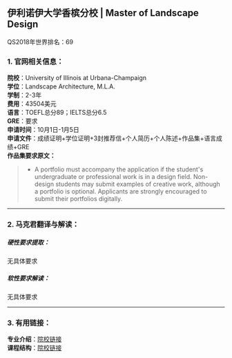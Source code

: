 ## 伊利诺伊大学香槟分校 | Master of Landscape Design

QS2018年世界排名：69  

### 1. 官网相关信息：

**院校**：University of Illinois at Urbana-Champaign      
**学位**：Landscape Architecture, M.L.A.   
**学制**：2-3年  
**费用**：43504美元   
**语言**：TOEFL总分89；IELTS总分6.5  
**GRE**：要求  
**申请时间**：10月1日-1月5日   
**申请文件**：成绩证明+学位证明+3封推荐信+个人简历+个人陈述+作品集+语言成绩+GRE  
**作品集要求原文：**   


> -	A portfolio must accompany the application if the student's undergraduate or professional work is in a design field. Non-design students may submit examples of creative work, although a portfolio is optional. Applicants are strongly encouraged to submit their portfolios digitally.








---


### 2. 马克君翻译与解读：

##### 硬性要求提取：
无具体要求


##### 软性要求解读：
无具体要求


---


### 3. 有用链接：

**专业介绍**：[院校链接](https://landarch.illinois.edu/mla-program/)  
**课程结构**：[院校链接](https://landarch.illinois.edu/mla-program/)